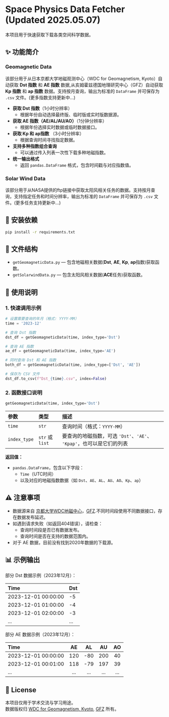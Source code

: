 # Space Physics Data Fetcher (Updated 2025.05.07)
本项目用于快速获取下载各类空间科学数据。


## ✨ 功能简介

### Geomagnetic Data 

该部分用于从日本京都大学地磁观测中心（WDC for Geomagnetism, Kyoto）自动获取 **Dst 指数** 和 **AE 指数** 数据,从亥姆霍兹德国地理研究中心（GFZ）自动获取 **Kp 指数** 和 **ap 指数** 数据。支持按月查询，输出为标准的 `DataFrame` 并可保存为 `.csv` 文件。(更多指数支持更新中...)

- **获取 Dst 指数**（1小时分辨率）
  - 根据年份自动选择最终版、临时版或实时版数据源。
- **获取 AE 指数（AE/AL/AU/AO）**（1分钟分辨率）
  - 根据年份选择实时数据或临时数据接口。
- **获取 Kp 和 ap指数** （3小时分辨率）
  - 根据查询时间寻找指定数据。
- **支持多种指数组合查询**
  - 可以通过传入列表一次性下载多种地磁指数。
- **统一输出格式**
  - 返回 `pandas.DataFrame` 格式，包含时间戳与对应指数值。

### Solar Wind Data

该部分用于从NASA提供的ftp链接中获取太阳风相关任务的数据。支持按月查询，支持指定任务和时间分辨率，输出为标准的 `DataFrame` 并可保存为 `.csv` 文件。(更多任务支持更新中...)

## 🌆 安装依赖

```bash
pip install -r requirements.txt
```

## 📂 文件结构

- `getGeomagneticData.py` — 包含地磁相关数据(**Dst**, **AE**, **Kp**, **ap**指数)获取函数。
- `getSolarwindData.py` — 包含太阳风相关数据(**ACE**任务)获取函数。

## 🚀 使用说明

### 1. 快速调用示例

```python
# 设置需要查询的年月（格式: YYYY-MM）
time = '2023-12'

# 查询 Dst 指数
dst_df = getGeomagneticData(time, index_type='Dst')

# 查询 AE 指数
ae_df = getGeomagneticData(time, index_type='AE')

# 同时查询 Dst 和 AE 指数
both_df = getGeomagneticData(time, index_type=['Dst', 'AE'])

# 保存为 CSV 文件
dst_df.to_csv(f"Dst_{time}.csv", index=False)
```

### 2. 函数接口说明

```python
getGeomagneticData(time, index_type='Dst')
```

| 参数 | 类型 | 描述 |
| :--- | :--- | :--- |
| `time` | `str` | 查询时间（格式：`YYYY-MM`） |
| `index_type` | `str` 或 `list` | 要查询的地磁指数，可选 `'Dst'`、`'AE'`、 `'Kpap'`，也可以是它们的列表 |

**返回值：**
- `pandas.DataFrame`，包含以下字段：
  - `Time`（UTC时间）
  - 以及对应的地磁指数数据（如 `Dst`、`AE`、`AL`、`AU`、`AO`、`Kp`、`ap`）

## ⚠️ 注意事项

- 数据源来自 [京都大学WDC地磁中心](https://wdc.kugi.kyoto-u.ac.jp/wdc/Sec3.html)，[GFZ](https://kp.gfz.de/).不同时间段使用不同数据接口，存在数据发布延迟。
- 如遇到请求失败（如返回404错误），请检查：
  - 查询时间段是否已有数据发布。
  - 查询时间是否在支持的数据范围内。
- 对于 AE 数据，目前没有找到2020年数据的下载源。

## 📊 示例输出

部分 Dst 数据示例（2023年12月）：

| Time | Dst |
| :--- | :-- |
| 2023-12-01 00:00:00 | -5 |
| 2023-12-01 01:00:00 | -4 |
| 2023-12-01 02:00:00 | -3 |
| ... | ... |

部分 AE 数据示例（2023年12月）：

| Time | AE | AL | AU | AO |
| :--- | :-: | :-: | :-: | :-: |
| 2023-12-01 00:00:00 | 120 | -80 | 200 | 40 |
| 2023-12-01 00:01:00 | 118 | -79 | 197 | 39 |
| ... | ... | ... | ... | ... |

## 📝 License

本项目仅用于学术交流与学习用途。  
数据版权归 [WDC for Geomagnetism, Kyoto](https://wdc.kugi.kyoto-u.ac.jp/wdc/Sec3.html), [GFZ](https://kp.gfz.de/) 所有。
